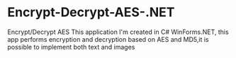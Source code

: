 # Encrypt-Decrypt-AES-.NET
Encrypt/Decrypt AES
This application I'm created in C# WinForms.NET, this app performs encryption and decryption based on AES and MD5,it is possible to implement both text and images
